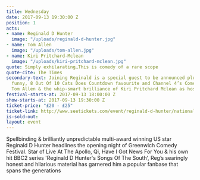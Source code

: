 ```yaml
---
title: Wednesday
date: 2017-09-13 19:30:00 Z
position: 1
acts:
- name: Reginald D Hunter
  image: "/uploads/reginald-d-hunter.jpg"
- name: Tom Allen
  image: "/uploads/tom-allen.jpg"
- name: Kiri Pritchard-Mclean
  image: "/uploads/kiri-pritchard-mclean.jpg"
quote: Simply exhilarating…This is comedy of a rare scope
quote-cite: The Times
secondary-text: Joining Reginald is a special guest to be announced plus the dazzlingly
  funny, 8 Out Of 10 Cats Does Countdown favourite and Channel 4’s Comedy Gala star
  Tom Allen & the whip-smart brilliance of Kiri Pritchard Mclean as host.
festival-starts-at: 2017-09-13 18:00:00 Z
show-starts-at: 2017-09-13 19:30:00 Z
ticket-price: "£20 - £25"
ticket-link: http://www.seetickets.com/event/reginald-d-hunter/national-maritime-museum/1127617/
is-sold-out: 
layout: event
---
```


Spellbinding & brilliantly unpredictable multi-award winning US star Reginald D Hunter headlines the opening night of Greenwich Comedy Festival. Star of Live At The Apollo, Qi, Have I Got News For You & his own hit BBC2 series 'Reginald D Hunter's Songs Of The South’, Reg’s searingly honest and hilarious material has garnered him a popular fanbase that spans the generations

